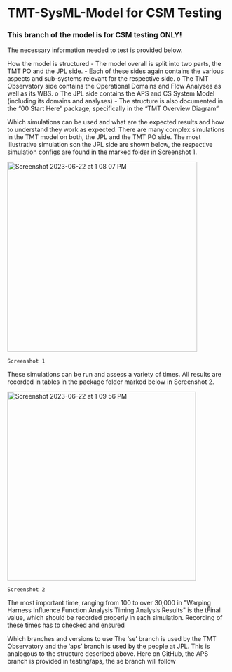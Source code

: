# TMT-SysML-Model for CSM Testing
### This branch of the model is for CSM testing ONLY!

The necessary information needed to test is provided below.

How the model is structured
	- The model overall is split into two parts, the TMT PO and the JPL side.
	- Each of these sides again contains the various aspects and sub-systems relevant for the respective side.
  		o The TMT Observatory side contains the Operational Domains and Flow Analyses as well as its WBS.
    		o The JPL side contains the APS and CS System Model (including its domains and analyses)
	- The structure is also documented in the “00 Start Here” package, specifically in the “TMT Overview Diagram”	

Which simulations can be used and what are the expected results and how to understand they work as expected:
	There are many complex simulations in the TMT model on both, the JPL and the TMT PO side.
 	The most illustrative simulation son the JPL side are shown below, the respective simulation configs are found in the marked folder in Screenshot 1. 

<img width="433" alt="Screenshot 2023-06-22 at 1 08 07 PM" src="https://github.com/Open-MBEE/TMT-SysML-Model/assets/131720106/e88a3fe5-5028-41c3-8b7b-f8d0075c81de">

	Screenshot 1	
	
 These simulations can be run and assess a variety of times.
    	All results are recorded in tables in the package folder marked below in Screenshot 2.
     
<img width="430" alt="Screenshot 2023-06-22 at 1 09 56 PM" src="https://github.com/Open-MBEE/TMT-SysML-Model/assets/131720106/3cf23cea-12f5-4dad-bab7-4967f46a2cff">

	Screenshot 2

	
 The most important time, ranging from 100 to over 30,000 in "Warping Harness Influence Function Analysis Timing Analysis Results" is the tFinal value, which should be recorded properly in each simulation.
       	Recording of these times has to checked and ensured

Which branches and versions to use
	The ‘se’ branch is used by the TMT Observatory and the ‘aps’ branch is used by the people at JPL. This is analogous to the structure described above.
 	Here on GitHub, the APS branch is provided in testing/aps, the se branch will follow


